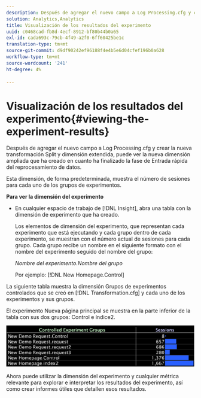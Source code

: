 ```yaml
---
description: Después de agregar el nuevo campo a Log Processing.cfg y crear la nueva transformación Split y dimensión extendida, puede ver la nueva dimensión ampliada que ha creado en cuanto ha finalizado la fase de Entrada rápida del reprocesamiento de datos.
solution: Analytics,Analytics
title: Visualización de los resultados del experimento
uuid: c0468cad-fb8d-4ecf-8912-bf80b44b0a65
exl-id: cada693c-79cb-4f49-a2f0-6ff60425be1c
translation-type: tm+mt
source-git-commit: d9df90242ef96188f4e4b5e6d04cfef196b0a628
workflow-type: tm+mt
source-wordcount: '241'
ht-degree: 4%

---
```


# Visualización de los resultados del experimento{#viewing-the-experiment-results}

Después de agregar el nuevo campo a Log Processing.cfg y crear la nueva transformación Split y dimensión extendida, puede ver la nueva dimensión ampliada que ha creado en cuanto ha finalizado la fase de Entrada rápida del reprocesamiento de datos.

Esta dimensión, de forma predeterminada, muestra el número de sesiones para cada uno de los grupos de experimentos.

**Para ver la dimensión del experimento**

* En cualquier espacio de trabajo de [!DNL Insight], abra una tabla con la dimensión de experimento que ha creado.

   Los elementos de dimensión del experimento, que representan cada experimento que está ejecutando y cada grupo dentro de cada experimento, se muestran con el número actual de sesiones para cada grupo. Cada grupo recibe un nombre en el siguiente formato con el nombre del experimento seguido del nombre del grupo:

   *Nombre del experimento.Nombre del grupo*

   Por ejemplo: [!DNL New Homepage.Control]

La siguiente tabla muestra la dimensión Grupos de experimentos controlados que se creó en [!DNL Transformation.cfg] y cada uno de los experimentos y sus grupos.

El experimento Nueva página principal se muestra en la parte inferior de la tabla con sus dos grupos: Control e índice2.

![](assets/controlledexpgrps.png)

Ahora puede utilizar la dimensión del experimento y cualquier métrica relevante para explorar e interpretar los resultados del experimento, así como crear informes útiles que detallen esos resultados.

